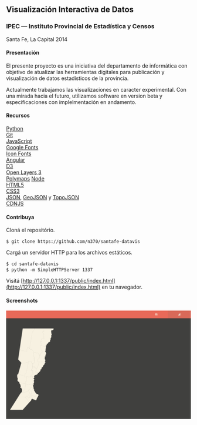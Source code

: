 Visualización Interactiva de Datos
----------------------------------

### IPEC — Instituto Provincial de Estadística y Censos
Santa Fe, La Capital 2014

#### Presentación
El presente proyecto es una iniciativa del departamento de informática con objetivo de atualizar las herramientas digitales para publicación y visualización de datos estadísticos de la província.

Actualmente trabajamos las visualizaciones en caracter experimental. Con una mirada hacia el futuro, utilizamos software en version beta y especificaciones con implelmentación en andamento.

#### Recursos
[Python](http://www.python.org/)  
[Git](http://git-scm.com/)  
[JavaScript](https://developer.mozilla.org/en-US/docs/Web/JavaScript)  
[Google Fonts](http://www.google.com/fonts)  
[Icon Fonts](http://weloveiconfonts.com/)  
[Angular](http://angularjs.org/)  
[D3](http://d3js.org/)  
[Open Layers 3](http://ol3js.org/)  
[Polymaps](http://polymaps.org/)
[Node](http://nodejs.org/)    
[HTML5](http://developer.mozilla.org/en-US/docs/Web/Guide/HTML/HTML5)  
[CSS3](http://developer.mozilla.org/en-US/docs/Web/CSS/CSS3)  
[JSON](http://json.org/), [GeoJSON](http://geojson.org/) y [TopoJSON](http://github.com/mbostock/topojson)  
[CDNJS](http://cdnjs.com/)

#### Contribuya
Cloná el repositório.

	$ git clone https://github.com/n370/santafe-datavis

Cargá un servidor HTTP para los archivos estáticos.

	$ cd santafe-datavis
	$ python -m SimpleHTTPServer 1337

Visitá [http://127.0.0.1:1337/public/index.html](http://127.0.0.1:1337/public/index.html) en tu navegador.

#### Screenshots
![2014-02-07](screenshots/20140207_001.png)